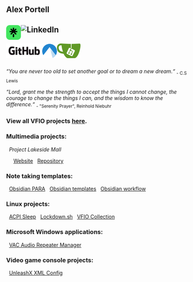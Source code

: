 ## Alex Portell
[<img title="Linktree" align="left" height="40" src="./images/linktr.ee.png"/>][5]
[<img title="LinkedIn" align="left" height="40" src="./images/linkedin.com.ico"/>][4]
</br>
</br>
[<img title="GitHub" align="left" height="40" src="./images/github.com.png"/>][3]
[<img title="Codeberg" align="left" height="40" src="./images/codeberg.org.png"/>][1]
[<img title="Gitea" align="left" height="40" src="./images/gitea.com.png"/>][2]
</br>
</br>
---
*“You are never too old to set another goal or to dream a new dream.“* <sub>- C.S Lewis</sub>

*“Lord, grant me the strength to accept the things I cannot change,
the courage to change the things I can,
and the wisdom to know the difference.“* <sub>- "Serenity Prayer", Reinhold Niebuhr</sub>

### View all VFIO projects [here][github08].

### Multimedia projects:

&nbsp;&nbsp;*Project Lakeside Mall*

&nbsp;&nbsp;
&nbsp;&nbsp;[Website][6]
&nbsp;&nbsp;[Repository][github09]

### Note taking templates:

&nbsp;&nbsp;[Obsidian PARA][github03]
&nbsp;&nbsp;[Obsidian templates][github04]
&nbsp;&nbsp;[Obsidian workflow][github05]

### Linux projects:

&nbsp;&nbsp;[ACPI Sleep][github01]
&nbsp;&nbsp;[Lockdown.sh][github02]
&nbsp;&nbsp;[VFIO Collection][github08]

### Microsoft Windows applications:

&nbsp;&nbsp;[VAC Audio Repeater Manager][github07]

### Video game console projects:

&nbsp;&nbsp;[UnleashX XML Config][github06]

[1]:          https://codeberg.org/portellam
[2]:          https://gitea.com/portellam
[3]:          https://github.com/portellam
[4]:          https://linkedin.com/in/portellam
[5]:          https://linktr.ee/alexportell
[6]:          http://www.projectlakesidemall.com
[github01]:   https://github.com/portellam/acpi-sleep
[github02]:   https://github.com/portellam/lockdown.sh
[github03]:   https://github.com/portellam/obsidian-para
[github04]:   https://github.com/portellam/obsidian-templates
[github05]:   https://github.com/portellam/obsidian-workflow
[github06]:   https://github.com/portellam/unleashx-xml-config
[github07]:   https://github.com/portellam/vac-audio-repeater-manager
[github08]:   https://github.com/portellam/vfio-collection
[github09]:   https://github.com/portellam/project-lakeside-mall